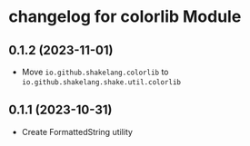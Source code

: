 # changelog for colorlib Module

## 0.1.2 (2023-11-01)

- Move `io.github.shakelang.colorlib` to `io.github.shakelang.shake.util.colorlib`

## 0.1.1 (2023-10-31)

- Create FormattedString utility